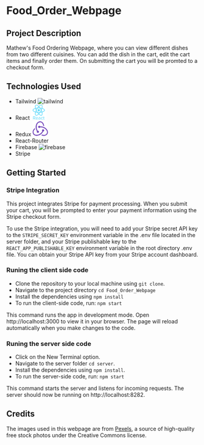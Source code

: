 # Food_Order_Webpage

## Project Description
Mathew's Food Ordering Webpage, where you can view different dishes from two different cuisines.
You can add the dish in the cart, edit the cart items and finally order them.
On submitting the cart you will be promted to a checkout form.

## Technologies Used
- Tailwind <img src="https://www.vectorlogo.zone/logos/tailwindcss/tailwindcss-icon.svg" alt="tailwind" width="40" height="40"/><br>
- React <img src="https://raw.githubusercontent.com/devicons/devicon/master/icons/react/react-original-wordmark.svg" alt="react" width="40" height="40"/><br>
- Redux <img src="https://raw.githubusercontent.com/devicons/devicon/master/icons/redux/redux-original.svg" alt="redux" width="40" height="40"/><br>
- React-Router 
- Firebase  <img src="https://www.vectorlogo.zone/logos/firebase/firebase-icon.svg" alt="firebase" width="40" height="40"/><br>
- Stripe


## Getting Started

### Stripe Integration
This project integrates Stripe for payment processing. When you submit your cart, you will be prompted to enter your payment information using the Stripe checkout form.

To use the Stripe integration, you will need to add your Stripe secret API key to the `STRIPE_SECRET_KEY` environment variable in the .env file located in the server folder, and your Stripe publishable key to the `REACT_APP_PUBLISHABLE_KEY` environment variable in the root directory .env file. You can obtain your Stripe API key from your Stripe account dashboard.

### Runing the client side code
- Clone the repository to your local machine using `git clone`.
- Navigate to the project directory `cd Food_Order_Webpage`
- Install the dependencies using `npm install`
- To run the client-side code, run: `npm start`

This command runs the app in development mode. Open http://localhost:3000 to view it in your browser. The page will reload automatically when you make changes to the code.

### Runing the server side code
- Click on the New Terminal option.
- Navigate to the server folder `cd server`.
- Install the dependencies using `npm install`.
- To run the server-side code, run: `npm start`

This command starts the server and listens for incoming requests. The server should now be running on http://localhost:8282.

## Credits

The images used in this webpage are from <a href="https://www.pexels.com/creative-commons-images/" target="_blank">Pexels</a>, a source of high-quality free stock photos under the Creative Commons license.
